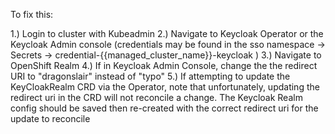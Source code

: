 To fix this:

1.) Login to cluster with Kubeadmin
2.) Navigate to Keycloak Operator or the Keycloak Admin console (credentials may be found in the sso namespace -> Secrets -> credential-{{managed_cluster_name}}-keycloak )
3.) Navigate to OpenShift Realm
4.) If in Keycloak Admin Console, change the the redirect URI to "dragonslair" instead of "typo"
5.) If attempting to update the KeyCloakRealm CRD via the Operator, note that unfortunately, updating the redirect uri in the CRD will not reconcile a change. The Keycloak Realm config should be saved then re-created with the correct redirect uri for the update to reconcile